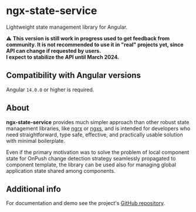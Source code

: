 # ngx-state-service

Lightweight state management library for Angular.

:warning: **This version is still work in progress used to get feedback from
community. It is not recommended to use it in "real" projects yet, since API can
change if requested by users.<br>I expect to stabilize the API until March 2024.**

## Compatibility with Angular versions

Angular `14.0.0` or higher is required.

## About

**ngx-state-service** provides much simpler approach than other robust state
management libraries, like [ngrx](https://ngrx.io/) or
[ngxs](https://www.ngxs.io/), and is intended for developers who need
straightforward, type safe, effective, and practically usable solution with
minimal boilerplate.

Even if the primary motivation was to solve the problem of local
component state for OnPush change detection strategy seamlessly propagated to
component template, the library can be used also for managing global application
state shared among components.

## Additional info

For documentation and demo see the project's [GitHub
repository](https://github.com/Rado-1/ngx-state-service).
